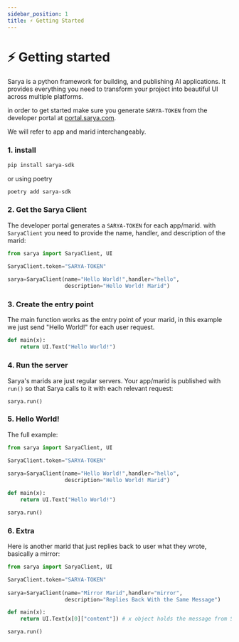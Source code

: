 ```yaml
---
sidebar_position: 1
title: ⚡️ Getting Started
---
```


# ⚡️ Getting started

Sarya is a python framework for building, and publishing AI applications. It provides everything you need to transform your project into beautiful UI across multiple platforms. 

in order to get started make sure you generate `SARYA-TOKEN` from the developer portal at [portal.sarya.com](https://portal.sarya.com).

We will refer to app and marid interchangeably.

### 1. install

```sh
pip install sarya-sdk
```

or using poetry
```sh
poetry add sarya-sdk
```

### 2. Get the Sarya Client

The developer portal generates a `SARYA-TOKEN` for each app/marid. with `SaryaClient` you need to provide the name, handler, and description of the marid:

```py
from sarya import SaryaClient, UI

SaryaClient.token="SARYA-TOKEN" 
 
sarya=SaryaClient(name="Hello World!",handler="hello",
                  description="Hello World! Marid")
```

### 3. Create the entry point
The main function works as the entry point of your marid, in this example we just send "Hello World!" for each user request.
```py
def main(x):
    return UI.Text("Hello World!")
```

### 4. Run the server
Sarya's marids are just regular servers. Your app/marid is published with `run()` so that Sarya calls to it with each relevant request:
```
sarya.run()
```

### 5. Hello World!
The full example:
```python
from sarya import SaryaClient, UI

SaryaClient.token="SARYA-TOKEN" 
 
sarya=SaryaClient(name="Hello World!",handler="hello",
                  description="Hello World! Marid")

def main(x):
    return UI.Text("Hello World!")

sarya.run()
```

### 6. Extra
Here is another marid that just replies back to user what they wrote, basically a mirror:
```python
from sarya import SaryaClient, UI

SaryaClient.token="SARYA-TOKEN" 
 
sarya=SaryaClient(name="Mirror Marid",handler="mirror",
                  description="Replies Back With the Same Message")

def main(x):
    return UI.Text(x[0]["content"]) # x object holds the message from Sarya

sarya.run()
```




